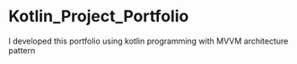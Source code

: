 # Kotlin_Project_Portfolio
I developed this portfolio using kotlin programming with MVVM architecture pattern
